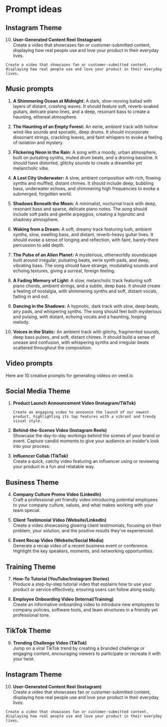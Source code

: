 # Prompt ideas


## Instagram Theme

10. **User-Generated Content Reel (Instagram)**  
 Create a video that showcases fan or customer-submitted content, displaying how real people use and love your product in their everyday lives.
 ```
 Create a video that showcases fan or customer-submitted content, displaying how real people use and love your product in their everyday lives.
 ```


## Music prompts

1. **A Shimmering Ocean at Midnight:** A dark, slow-moving ballad with layers of distant, crashing waves. It should feature soft, reverb-soaked guitars, delicate piano lines, and a deep, resonant bass to create a haunting, ethereal atmosphere.

2. **The Haunting of an Empty Forest:** An eerie, ambient track with hollow wind-like sounds and sporadic, deep drums. It should incorporate dissonant strings, crackling leaves, and faint whispers to evoke a feeling of isolation and mystery.

3. **Flickering Neon in the Rain:** A song with a moody, urban atmosphere, built on pulsating synths, muted drum beats, and a droning bassline. It should have distorted, glitchy sounds to create a dreamlike yet melancholic vibe.

4. **A Lost City Underwater:** A slow, ambient composition with rich, flowing synths and muffled, distant chimes. It should include deep, bubbling bass, underwater echoes, and shimmering high frequencies to evoke a submerged, forgotten world.

5. **Shadows Beneath the Moon:** A minimalist, nocturnal track with deep, resonant bass and sparse, delicate piano notes. The song should include soft pads and gentle arpeggios, creating a hypnotic and shadowy atmosphere.

6. **Waking from a Dream:** A soft, dreamy track featuring lush, ambient synths, slow, swelling bass, and distant, reverb-heavy guitar lines. It should evoke a sense of longing and reflection, with faint, barely-there percussion to add depth.

7. **The Pulse of an Alien Planet:** A mysterious, otherworldly soundscape built around irregular, pulsating beats, eerie synth pads, and deep, vibrating bass. The song should have strange, modulating sounds and echoing textures, giving a surreal, foreign feeling.

8. **A Fading Memory of Light:** A slow, melancholic track featuring soft piano chords, ambient strings, and a subtle, deep bass. It should create a feeling of nostalgia, with shimmering synths and soft, distant vocals, fading in and out.

9. **Dancing in the Shadows:** A hypnotic, dark track with slow, deep beats, airy pads, and whispering synths. The song should feel both mysterious and pulsing, with distant, echoing vocals and a haunting, looping melody.

10. **Voices in the Static:** An ambient track with glitchy, fragmented sounds, deep bass pulses, and soft, distant chimes. It should build a sense of unease and confusion, with whispering synths and irregular beats scattered throughout the composition.

## Video prompts

Here are 10 creative prompts for generating videos on veed.io

## Social Media Theme

1. **Product Launch Announcement Video (Instagram/TikTok)**
   ```
   Create an engaging video to announce the launch of our newest product, highlighting its top features with a vibrant and trendy visual style.
   ```

3. **Behind-the-Scenes Video (Instagram Reels)**  
Showcase the day-to-day workings behind the scenes of your brand or event. Capture candid moments to give your audience an insider’s look into your process.


4. **Influencer Collab (TikTok)**  
Create a quick, catchy video featuring an influencer using or reviewing your product in a fun and relatable way.


## Business Theme

4. **Company Culture Promo Video (LinkedIn)**  
Craft a professional yet friendly video introducing potential employees to your company culture, values, and what makes working with your team special.

5. **Client Testimonial Video (Website/LinkedIn)**  
Create a video showcasing glowing client testimonials, focusing on their problem, your solution, and the positive results they've experienced.


6. **Event Recap Video (Website/Social Media)**  
Generate a recap video of a recent business event or conference. Highlight the key speakers, moments, and networking opportunities.


## Training Theme

7. **How-To Tutorial (YouTube/Instagram Stories)**  
Produce a step-by-step tutorial video that explains how to use your product or service effectively, ensuring users can follow along easily.


8. **Employee Onboarding Video (Internal/Training)**  
Create an informative onboarding video to introduce new employees to company policies, software tools, and team structures in a friendly yet professional tone.


## TikTok Theme

9. **Trending Challenge Video (TikTok)**  
Jump on a viral TikTok trend by creating a branded challenge or engaging content, encouraging viewers to participate or recreate it with your twist.


## Instagram Theme

10. **User-Generated Content Reel (Instagram)**  
 Create a video that showcases fan or customer-submitted content, displaying how real people use and love your product in their everyday lives.
 ```
 Create a video that showcases fan or customer-submitted content, displaying how real people use and love your product in their everyday lives.
 ```

